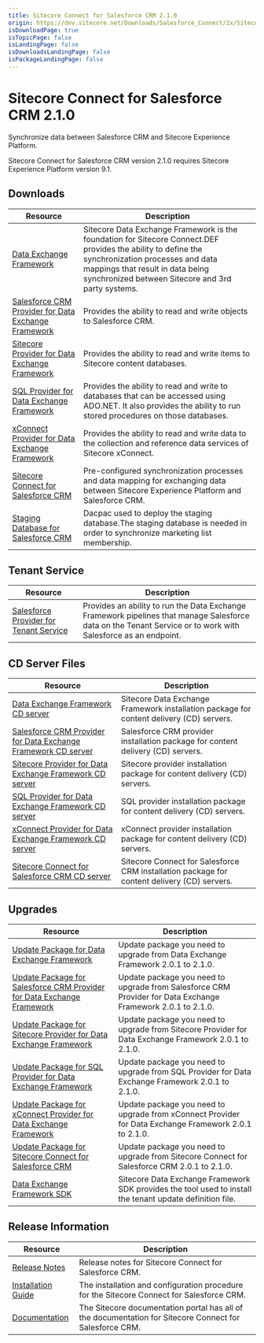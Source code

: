 ```yaml
---
title: Sitecore Connect for Salesforce CRM 2.1.0
origin: https://dev.sitecore.net/Downloads/Salesforce_Connect/2x/Sitecore_Connect_for_Salesforce_CRM_210.aspx
isDownloadPage: true
isTopicPage: false
isLandingPage: false
isDownloadsLandingPage: false
isPackageLandingPage: false
---
```


# Sitecore Connect for Salesforce CRM 2.1.0

Synchronize data between Salesforce CRM and Sitecore Experience Platform.

  <Alert variant='warning' mb={4}>
    <AlertIcon />
    Sitecore Connect for Salesforce CRM version 2.1.0 requires Sitecore Experience Platform version 9.1.
  </Alert>
  

## Downloads

 | Resource | Description |
 | --- | --- |
 | [Data Exchange Framework](https://scdp.blob.core.windows.net/downloads/Salesforce%20Connect/2x/Sitecore%20Connect%20for%20Salesforce%20CRM%20210/Secure/Data%20Exchange%20Framework%202.1.0%20rev.%20181113.zip) | Sitecore Data Exchange Framework is the foundation for Sitecore Connect.DEF provides the ability to define the synchronization processes and data mappings that result in data being synchronized between Sitecore and 3rd party systems. |
 | [Salesforce CRM Provider for Data Exchange Framework](https://scdp.blob.core.windows.net/downloads/Salesforce%20Connect/2x/Sitecore%20Connect%20for%20Salesforce%20CRM%20210/Secure/Salesforce%20Provider%20for%20Data%20Exchange%20Framework%202.1.0%20rev.%20181113.zip) | Provides the ability to read and write objects to Salesforce CRM. |
 | [Sitecore Provider for Data Exchange Framework](https://scdp.blob.core.windows.net/downloads/Salesforce%20Connect/2x/Sitecore%20Connect%20for%20Salesforce%20CRM%20210/Secure/Sitecore%20Provider%20for%20Data%20Exchange%20Framework%202.1.0%20rev.%20181113.zip) | Provides the ability to read and write items to Sitecore content databases. |
 | [SQL Provider for Data Exchange Framework](https://scdp.blob.core.windows.net/downloads/Salesforce%20Connect/2x/Sitecore%20Connect%20for%20Salesforce%20CRM%20210/Secure/SQL%20Provider%20for%20Data%20Exchange%20Framework%202.1.0%20rev.%20181113.zip) | Provides the ability to read and write to databases that can be accessed using ADO.NET. It also provides the ability to run stored procedures on those databases. |
 | [xConnect Provider for Data Exchange Framework](https://scdp.blob.core.windows.net/downloads/Salesforce%20Connect/2x/Sitecore%20Connect%20for%20Salesforce%20CRM%20210/Secure/XConnect%20Provider%20for%20Data%20Exchange%20Framework%202.1.0%20rev.%20181113.zip) | Provides the ability to read and write data to the collection and reference data services of Sitecore xConnect. |
 | [Sitecore Connect for Salesforce CRM](https://scdp.blob.core.windows.net/downloads/Salesforce%20Connect/2x/Sitecore%20Connect%20for%20Salesforce%20CRM%20210/Secure/Connect%20for%20Salesforce%202.1.0%20rev.%20181113.zip) | Pre-configured synchronization processes and data mapping for exchanging data between Sitecore Experience Platform and Salesforce CRM. |
 | [Staging Database for Salesforce CRM](https://scdp.blob.core.windows.net/downloads/Salesforce%20Connect/2x/Sitecore%20Connect%20for%20Salesforce%20CRM%20210/Secure/Sitecore.DataExchange.Staging.dacpac) | Dacpac used to deploy the staging database.The staging database is needed in order to synchronize marketing list membership. |

## Tenant Service

 | Resource | Description |
 | --- | --- |
 | [Salesforce Provider for Tenant Service](https://scdp.blob.core.windows.net/downloads/Salesforce%20Connect/2x/Sitecore%20Connect%20for%20Salesforce%20CRM%20210/Secure/Salesforce%20Provider%20for%20Tenant%20Service%20210%20rev%20181113scwdp.zip) | Provides an ability to run the Data Exchange Framework pipelines that manage Salesforce data on the Tenant Service or to work with Salesforce as an endpoint. |

## CD Server Files

 | Resource | Description |
 | --- | --- |
 | [Data Exchange Framework CD server](https://scdp.blob.core.windows.net/downloads/Salesforce%20Connect/2x/Sitecore%20Connect%20for%20Salesforce%20CRM%20210/Secure/Data%20Exchange%20Framework%20CD%20Server%202.1.0%20rev.%20181113.zip) | Sitecore Data Exchange Framework installation package for content delivery (CD) servers. |
 | [Salesforce CRM Provider for Data Exchange Framework CD server](https://scdp.blob.core.windows.net/downloads/Salesforce%20Connect/2x/Sitecore%20Connect%20for%20Salesforce%20CRM%20210/Secure/Salesforce%20Provider%20for%20Data%20Exchange%20Framework%20CD%20Server%202.1.0%20rev.%20181113.zip) | Salesforce CRM provider installation package for content delivery (CD) servers. |
 | [Sitecore Provider for Data Exchange Framework CD server](https://scdp.blob.core.windows.net/downloads/Salesforce%20Connect/2x/Sitecore%20Connect%20for%20Salesforce%20CRM%20210/Secure/Sitecore%20Provider%20for%20Data%20Exchange%20Framework%20CD%20Server%202.1.0%20rev.%20181113.zip) | Sitecore provider installation package for content delivery (CD) servers. |
 | [SQL Provider for Data Exchange Framework CD server](https://scdp.blob.core.windows.net/downloads/Salesforce%20Connect/2x/Sitecore%20Connect%20for%20Salesforce%20CRM%20210/Secure/SQL%20Provider%20for%20Data%20Exchange%20Framework%20CD%20Server%202.1.0%20rev.%20181113.zip) | SQL provider installation package for content delivery (CD) servers. |
 | [xConnect Provider for Data Exchange Framework CD server](https://scdp.blob.core.windows.net/downloads/Salesforce%20Connect/2x/Sitecore%20Connect%20for%20Salesforce%20CRM%20210/Secure/XConnect%20Provider%20for%20Data%20Exchange%20Framework%20CD%20Server%202.1.0%20rev.%20181113.zip) | xConnect provider installation package for content delivery (CD) servers. |
 | [Sitecore Connect for Salesforce CRM CD server](https://scdp.blob.core.windows.net/downloads/Salesforce%20Connect/2x/Sitecore%20Connect%20for%20Salesforce%20CRM%20210/Secure/Connect%20for%20Salesforce%20CD%20Server%202.1.0%20rev.%20181113.zip) | Sitecore Connect for Salesforce CRM installation package for content delivery (CD) servers. |

## Upgrades

 | Resource | Description |
 | --- | --- |
 | [Update Package for Data Exchange Framework](https://scdp.blob.core.windows.net/downloads/Salesforce%20Connect/2x/Sitecore%20Connect%20for%20Salesforce%20CRM%20210/Secure/Data%20Exchange%20Framework%202.1.0.update) | Update package you need to upgrade from Data Exchange Framework 2.0.1 to 2.1.0. |
 | [Update Package for Salesforce CRM Provider for Data Exchange Framework](https://scdp.blob.core.windows.net/downloads/Salesforce%20Connect/2x/Sitecore%20Connect%20for%20Salesforce%20CRM%20210/Secure/Salesforce%20Provider%20for%20Data%20Exchange%20Framework%20%202.1.0.update) | Update package you need to upgrade from Salesforce CRM Provider for Data Exchange Framework 2.0.1 to 2.1.0. |
 | [Update Package for Sitecore Provider for Data Exchange Framework](https://scdp.blob.core.windows.net/downloads/Salesforce%20Connect/2x/Sitecore%20Connect%20for%20Salesforce%20CRM%20210/Secure/Sitecore%20Provider%20for%20Data%20Exchange%20Framework%202.1.0.update) | Update package you need to upgrade from Sitecore Provider for Data Exchange Framework 2.0.1 to 2.1.0. |
 | [Update Package for SQL Provider for Data Exchange Framework](https://scdp.blob.core.windows.net/downloads/Salesforce%20Connect/2x/Sitecore%20Connect%20for%20Salesforce%20CRM%20210/Secure/SQL%20Provider%20for%20Data%20Exchange%20Framework%202.1.0.update) | Update package you need to upgrade from SQL Provider for Data Exchange Framework 2.0.1 to 2.1.0. |
 | [Update Package for xConnect Provider for Data Exchange Framework](https://scdp.blob.core.windows.net/downloads/Salesforce%20Connect/2x/Sitecore%20Connect%20for%20Salesforce%20CRM%20210/Secure/xConnect%20Provider%20for%20Data%20Exchange%20Framework%202.1.0.update) | Update package you need to upgrade from xConnect Provider for Data Exchange Framework 2.0.1 to 2.1.0. |
 | [Update Package for Sitecore Connect for Salesforce CRM](https://scdp.blob.core.windows.net/downloads/Salesforce%20Connect/2x/Sitecore%20Connect%20for%20Salesforce%20CRM%20210/Secure/Connect%20for%20Salesforce%202.1.0.update) | Update package you need to upgrade from Sitecore Connect for Salesforce CRM 2.0.1 to 2.1.0. |
 | [Data Exchange Framework SDK](https://scdp.blob.core.windows.net/downloads/Salesforce%20Connect/2x/Sitecore%20Connect%20for%20Salesforce%20CRM%20210/Secure/Data%20Exchange%20Framework%20SDK%202.1.0%20rev.%20181113.zip) | Sitecore Data Exchange Framework SDK provides the tool used to install the tenant update definition file. |

## Release Information

 | Resource | Description |
 | --- | --- |
 | [Release Notes](/downloads/Salesforce_Connect/2x/Sitecore_Connect_for_Salesforce_CRM_210/Release_Notes) | Release notes for Sitecore Connect for Salesforce CRM. |
 | [Installation Guide](https://scdp.blob.core.windows.net/downloads/Salesforce%20Connect/2x/Sitecore%20Connect%20for%20Salesforce%20CRM%20210/Secure/Sitecore_Connect_for_Salesforce_2_1_Installation_G-en.pdf) | The installation and configuration procedure for the Sitecore Connect for Salesforce CRM. |
 | [Documentation](https://doc.sitecore.com/developers/salesforce-connect/21/sitecore-connect-for-salesforce-crm/en/index-en.html) | The Sitecore documentation portal has all of the documentation for Sitecore Connect for Salesforce CRM. |